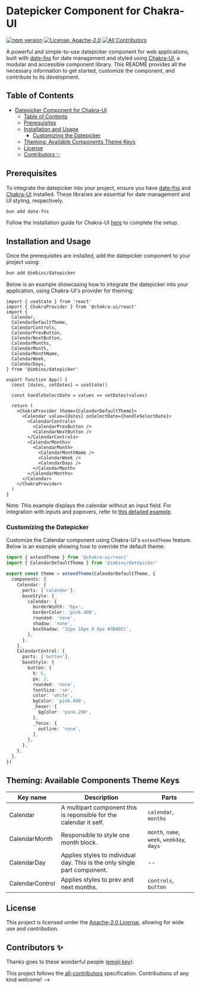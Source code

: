 # Datepicker Component for Chakra-UI

[![npm version](https://badge.fury.io/js/%40imbios%2Fdatepicker.svg)](https://badge.fury.io/js/%40imbios%2Fdatepicker)
[![License: Apache-2.0](https://img.shields.io/badge/License-Apache%202.0-blue.svg)](LICENSE)
[![All Contributors](https://img.shields.io/github/all-contributors/ImBIOS/datepicker?color=ee8449&style=flat-square)](#contributors-)

A powerful and simple-to-use datepicker component for web applications, built with [date-fns](https://date-fns.org/) for date management and styled using [Chakra-UI](https://chakra-ui.com/), a modular and accessible component library. This README provides all the necessary information to get started, customize the component, and contribute to its development.

## Table of Contents

- [Datepicker Component for Chakra-UI](#datepicker-component-for-chakra-ui)
  - [Table of Contents](#table-of-contents)
  - [Prerequisites](#prerequisites)
  - [Installation and Usage](#installation-and-usage)
    - [Customizing the Datepicker](#customizing-the-datepicker)
  - [Theming: Available Components Theme Keys](#theming-available-components-theme-keys)
  - [License](#license)
  - [Contributors ✨](#contributors-)

## Prerequisites

To integrate the datepicker into your project, ensure you have [date-fns](https://date-fns.org/) and [Chakra-UI](https://chakra-ui.com/) installed. These libraries are essential for date management and UI styling, respectively.

```bash
bun add date-fns
```

Follow the installation guide for Chakra-UI [here](https://chakra-ui.com/guides/first-steps#framework-guide) to complete the setup.

## Installation and Usage

Once the prerequisites are installed, add the datepicker component to your project using:

```bash
bun add @imbios/datepicker
```

Below is an example showcasing how to integrate the datepicker into your application, using Chakra-UI's provider for theming:

```tsx
import { useState } from 'react'
import { ChakraProvider } from '@chakra-ui/react'
import {
  Calendar,
  CalendarDefaultTheme,
  CalendarControls,
  CalendarPrevButton,
  CalendarNextButton,
  CalendarMonths,
  CalendarMonth,
  CalendarMonthName,
  CalendarWeek,
  CalendarDays,
} from '@imbios/datepicker'

export function App() {
  const [dates, setDates] = useState()

  const handleSelectDate = values => setDates(values)

  return (
    <ChakraProvider theme={CalendarDefaultTheme}>
      <Calendar value={dates} onSelectDate={handleSelectDate}>
        <CalendarControls>
          <CalendarPrevButton />
          <CalendarNextButton />
        </CalendarControls>
        <CalendarMonths>
          <CalendarMonth>
            <CalendarMonthName />
            <CalendarWeek />
            <CalendarDays />
          </CalendarMonth>
        </CalendarMonths>
      </Calendar>
    </ChakraProvider>
  )
}
```

Note: This example displays the calendar without an input field. For integration with inputs and popovers, refer to [this detailed example](https://uselessdev-datepicker.netlify.app/?path=/story/calendar--with-input-popover-start-end-dates).

### Customizing the Datepicker

Customize the Calendar component using Chakra-UI's `extendTheme` feature. Below is an example showing how to override the default theme:

```ts
import { extendTheme } from '@chakra-ui/react'
import { CalendarDefaultTheme } from '@imbios/datepicker'

export const theme = extendTheme(CalendarDefaultTheme, {
  components: {
    Calendar: {
      parts: ['calendar'],
      baseStyle: {
        calendar: {
          borderWidth: '6px',
          borderColor: 'pink.400',
          rounded: 'none',
          shadow: 'none',
          boxShadow: '32px 16px 0 6px #3B4DCC',
        },
      },
    },
    CalendarControl: {
      parts: ['button'],
      baseStyle: {
        button: {
          h: 6,
          px: 2,
          rounded: 'none',
          fontSize: 'sm',
          color: 'white',
          bgColor: 'pink.400',
          _hover: {
            bgColor: 'pink.200',
          },
          _focus: {
            outline: 'none',
          },
        },
      },
    },
  },
})
```

## Theming: Available Components Theme Keys

| Key name        | Description                                                               | Parts                                      |
| --------------- | ------------------------------------------------------------------------- | ------------------------------------------ |
| Calendar        | A multipart component this is reponsible for the calendar it self.        | `calendar`, `months`                       |
| CalendarMonth   | Responsible to style one month block.                                     | `month`, `name`, `week`, `weekday`, `days` |
| CalendarDay     | Applies styles to individual day. This is the only single part component. | --                                         |
| CalendarControl | Applies styles to prev and next months.                                   | `controls`, `button`                       |

## License

This project is licensed under the [Apache-2.0 License](LICENSE), allowing for wide use and contribution.

## Contributors ✨

Thanks goes to these wonderful people ([emoji key](https://allcontributors.org/docs/en/emoji-key)):

<!-- ALL-CONTRIBUTORS-LIST:START - Do not remove or modify this section -->
<!-- prettier-ignore-start -->
<!-- markdownlint-disable -->

<!-- markdownlint-restore -->
<!-- prettier-ignore-end -->

<!-- ALL-CONTRIBUTORS-LIST:END -->

This project follows the [all-contributors](https://github.com/all-contributors/all-contributors) specification. Contributions of any kind welcome! -->
